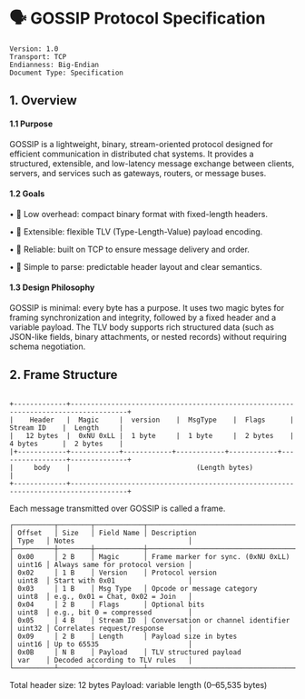 # 🗣️ GOSSIP Protocol Specification

```
Version: 1.0
Transport: TCP
Endianness: Big-Endian
Document Type: Specification
```

## 1. Overview

#### 1.1 Purpose

GOSSIP is a lightweight, binary, stream-oriented protocol designed for efficient communication in distributed chat systems.
It provides a structured, extensible, and low-latency message exchange between clients, servers, and services such as gateways, routers, or message buses.

#### 1.2 Goals
•	🔹 Low overhead: compact binary format with fixed-length headers.

•	🔹 Extensible: flexible TLV (Type-Length-Value) payload encoding.

•	🔹 Reliable: built on TCP to ensure message delivery and order.

•	🔹 Simple to parse: predictable header layout and clear semantics.

#### 1.3 Design Philosophy

GOSSIP is minimal: every byte has a purpose. It uses two magic bytes for framing synchronization and integrity, followed by a fixed header and a variable payload. The TLV body supports rich structured data (such as JSON-like fields, binary attachments, or nested records) without requiring schema negotiation.


## 2. Frame Structure
```text

+-------------+------------------------------------------------------------------------------------+
|    Header   |  Magic     |  version    |  MsgType    |  Flags      |  Stream ID    |  Length     |
|   12 bytes  |  0xNU 0xLL |  1 byte     |  1 byte     |  2 bytes    |  4 bytes      |  2 bytes    |
|+------------+------------+------------+------------+------------+-----------------+--------------+
|     body    |                               (Length bytes)                                       |
+-------------+------------------------------------------------------------------------------------+
```

Each message transmitted over GOSSIP is called a frame.
```text
┌──────────┬────────┬────────────┬─────────────────────────────────────────────────────────────────────────────────
│ Offset   │ Size   │ Field Name │ Description                         │ Type   │ Notes                            │
├──────────┼────────┼────────────┼─────────────────────────────────────├────────├──────────────────────────────────├ 
│ 0x00     │ 2 B    │ Magic      │ Frame marker for sync. (0xNU 0xLL)  │ uint16 │ Always same for protocol version │
│ 0x02     │ 1 B    │ Version    │ Protocol version                    │ uint8  │ Start with 0x01                  │
│ 0x03     │ 1 B    │ Msg Type   │ Opcode or message category          │ uint8  │ e.g., 0x01 = Chat, 0x02 = Join   │
│ 0x04     │ 2 B    │ Flags      │ Optional bits                       │ uint8  │ e.g., bit 0 = compressed         │
│ 0x05     │ 4 B    │ Stream ID  │ Conversation or channel identifier  │ uint32 │ Correlates request/response      │
│ 0x09     │ 2 B    │ Length     │ Payload size in bytes               │ uint16 │ Up to 65535                      │
│ 0x0B     │ N B    │ Payload    │ TLV structured payload              │ var    │ Decoded according to TLV rules   │
└──────────┴────────┴────────────┴─────────────────────────────────────────────────────────────────────────────────├
```
Total header size: 12 bytes
Payload: variable length (0–65,535 bytes)
